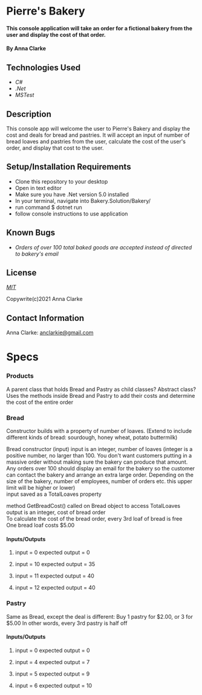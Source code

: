 # Pierre's Bakery

#### This console application will take an order for a fictional bakery from the user and display the cost of that order.

#### By Anna Clarke

## Technologies Used

* _C#_
* _.Net_
* _MSTest_

## Description

This console app will welcome the user to Pierre's Bakery and display the cost and deals for bread and pastries. It will accept an input of number of bread loaves and pastries from the user, calculate the cost of the user's order, and display that cost to the user.

## Setup/Installation Requirements

* Clone this repository to your desktop
* Open in text editor
* Make sure you have .Net version 5.0 installed
* In your terminal, navigate into Bakery.Solution/Bakery/
* run command $ dotnet run
* follow console instructions to use application

## Known Bugs

* _Orders of over 100 total baked goods are accepted instead of directed to bakery's email_

## License

_[MIT](https://opensource.org/licenses/MIT)_

Copywrite(c)2021 Anna Clarke

## Contact Information

Anna Clarke: anclarkie@gmail.com

# Specs

### Products

A parent class that holds Bread and Pastry as child classes? Abstract class? Uses the methods inside Bread and Pastry to add their costs and determine the cost of the entire order

### Bread

Constructor builds with a property of number of loaves. (Extend to include different kinds of bread: sourdough, honey wheat, potato buttermilk)

Bread constructor (input)
input is an integer, number of loaves (integer is a positive number, no larger than 100.
You don't want customers putting in a massive order without making sure the bakery can produce that amount.
Any orders over 100 should display an email for the bakery so the customer can contact the bakery and arrange an extra large order.
Depending on the size of the bakery, number of employees, number of orders etc. this upper limit will be higher or lower)  
input saved as a TotalLoaves property

method GetBreadCost()
called on Bread object to access TotalLoaves
output is an integer, cost of bread order  
To calculate the cost of the bread order, every 3rd loaf of bread is free  
One bread loaf costs $5.00

#### Inputs/Outputs

1. input = 0
   expected output = 0

2. input = 10
   expected output = 35

3. input = 11
   expected output = 40

4. input = 12
   expected output = 40

### Pastry

Same as Bread, except the deal is different: Buy 1 pastry for $2.00, or 3 for $5.00
In other words, every 3rd pastry is half off

#### Inputs/Outputs

1. input = 0
   expected output = 0

2. input = 4
   expected output = 7

3. input = 5
   expected output = 9

4. input = 6
   expected output = 10
